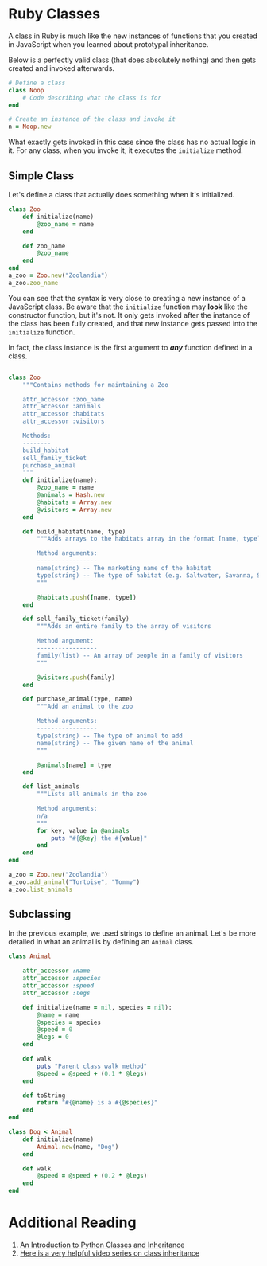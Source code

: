 # Ruby Classes

A class in Ruby is much like the new instances of functions that you created in JavaScript when you learned about prototypal inheritance.

Below is a perfectly valid class (that does absolutely nothing) and then gets created and invoked afterwards.

```ruby
# Define a class
class Noop
    # Code describing what the class is for
end

# Create an instance of the class and invoke it
n = Noop.new
```

What exactly gets invoked in this case since the class has no actual logic in it. For any class, when you invoke it, it executes the `initialize` method.

## Simple Class

Let's define a class that actually does something when it's initialized.

```ruby
class Zoo
    def initialize(name)
        @zoo_name = name
    end

    def zoo_name
        @zoo_name
    end
end
a_zoo = Zoo.new("Zoolandia")
a_zoo.zoo_name
```

You can see that the syntax is very close to creating a new instance of a JavaScript class. Be aware that the `initialize` function may **look** like the constructor function, but it's not. It only gets invoked after the instance of the class has been fully created, and that new instance gets passed into the `initialize` function.

In fact, the class instance is the first argument to **_any_** function defined in a class.

```ruby

class Zoo
    """Contains methods for maintaining a Zoo

    attr_accessor :zoo_name
    attr_accessor :animals
    attr_accessor :habitats
    attr_accessor :visitors

    Methods:
    --------
    build_habitat
    sell_family_ticket
    purchase_animal
    """
    def initialize(name):
        @zoo_name = name
        @animals = Hash.new
        @habitats = Array.new
        @visitors = Array.new
    end

    def build_habitat(name, type)
        """Adds arrays to the habitats array in the format [name, type]

        Method arguments:
        -----------------
        name(string) -- The marketing name of the habitat
        type(string) -- The type of habitat (e.g. Saltwater, Savanna, Swamp, etc.)
        """

        @habitats.push([name, type])
    end

    def sell_family_ticket(family)
        """Adds an entire family to the array of visitors

        Method argument:
        -----------------
        family(list) -- An array of people in a family of visitors
        """

        @visitors.push(family)
    end

    def purchase_animal(type, name)
        """Add an animal to the zoo

        Method arguments:
        -----------------
        type(string) -- The type of animal to add
        name(string) -- The given name of the animal
        """

        @animals[name] = type
    end

    def list_animals
        """Lists all animals in the zoo

        Method arguments:
        n/a
        """
        for key, value in @animals
            puts "#{@key} the #{value}"
        end
    end
end

a_zoo = Zoo.new("Zoolandia")
a_zoo.add_animal("Tortoise", "Tommy")
a_zoo.list_animals

```

## Subclassing

In the previous example, we used strings to define an animal. Let's be more detailed in what an animal is by defining an `Animal` class.

```ruby
class Animal

    attr_accessor :name
    attr_accessor :species
    attr_accessor :speed
    attr_accessor :legs

    def initialize(name = nil, species = nil):
        @name = name
        @species = species
        @speed = 0
        @legs = 0
    end

    def walk
        puts "Parent class walk method"
        @speed = @speed + (0.1 * @legs)
    end

    def toString
        return "#{@name} is a #{@species}"
    end    
end

class Dog < Animal
    def initialize(name)
        Animal.new(name, "Dog")
    end

    def walk
        @speed = @speed + (0.2 * @legs)
    end
end
```



# Additional Reading

1. [An Introduction to Python Classes and Inheritance](http://www.jesshamrick.com/2011/05/18/an-introduction-to-classes-and-inheritance-in-python/)
2. [Here is a very helpful video series on class inheritance](https://www.youtube.com/playlist?list=PL-osiE80TeTsqhIuOqKhwlXsIBIdSeYtc)
